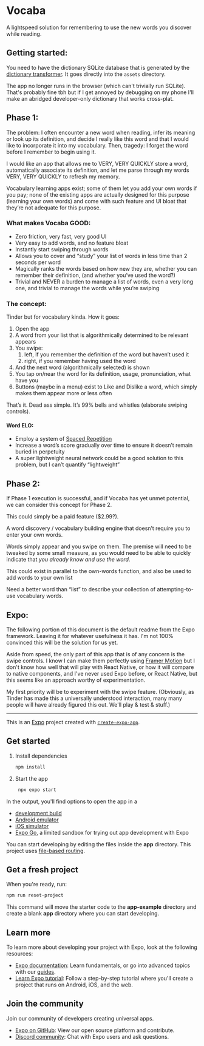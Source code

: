 # Vocaba

A lightspeed solution for remembering to use the new words you discover while reading.

## Getting started:

You need to have the dictionary SQLite database that is generated by the [dictionary transformer](https://github.com/easymac/vocaba-dictionary-transformer). It goes directly into the `assets` directory.

The app no longer runs in the browser (which can't trivially run SQLite). That's probably fine tbh but if I get annoyed by debugging on my phone I'll make an abridged developer-only dictionary that works cross-plat.

## Phase 1:

The problem:
I often encounter a new word when reading, infer its meaning or look up its definition, and decide I really like this word and that I would like to incorporate it into my vocabulary. Then, tragedy: I forget the word before I remember to begin using it.

I would like an app that allows me to VERY, VERY QUICKLY store a word, automatically associate its definition, and let me parse through my words VERY, VERY QUICKLY to refresh my memory.

Vocabulary learning apps exist; some of them let you add your own words if you pay; none of the existing apps are actually designed for this purpose (learning your own words) and come with such feature and UI bloat that they’re not adequate for this purpose.

### What makes Vocaba GOOD:

- Zero friction, very fast, very good UI
- Very easy to add words, and no feature bloat
- Instantly start swiping through words
- Allows you to cover and “study” your list of words in less time than 2 seconds per word
- Magically ranks the words based on how new they are, whether you can remember their definition, (and whether you’ve used the word?)
- Trivial and NEVER a burden to manage a list of words, even a very long one, and trivial to manage the words while you’re swiping

### The concept:

Tinder but for vocabulary kinda. How it goes:

1. Open the app
2. A word from your list that is algorithmically determined to be relevant appears
3. You swipe:
    1. left, if you remember the definition of the word but haven’t used it
    2. right, if you remember having used the word
4. And the next word (algorithmically selected) is shown
5. You tap on/near the word for its definition, usage, pronunciation, what have you
6. Buttons (maybe in a menu) exist to Like and Dislike a word, which simply makes them appear more or less often

That’s it. Dead ass simple. It’s 99% bells and whistles (elaborate swiping controls).

#### Word ELO:

- Employ a system of [Spaced Repetition](https://en.wikipedia.org/wiki/Spaced_repetition)
- Increase a word’s score gradually over time to ensure it doesn’t remain buried in perpetuity
- A super lightweight neural network could be a good solution to this problem, but I can’t quantify “lightweight”

## Phase 2:

If Phase 1 execution is successful, and if Vocaba has yet unmet potential, we can consider this concept for Phase 2.

This could simply be a paid feature ($2.99?).

A word discovery / vocabulary building engine that doesn’t require you to enter your own words.

Words simply appear and you swipe on them. The premise will need to be tweaked by some small measure, as you would need to be able to quickly indicate that *you already know and use the word.*

This could exist in parallel to the own-words function, and also be used to add words to your own list

Need a better word than “list” to describe your collection of attempting-to-use vocabulary words.

## Expo:

The following portion of this document is the default readme from the Expo framework. Leaving it for whatever usefulness it has. I'm not 100% convinced this will be the solution for us yet.

Aside from speed, the only part of this app that is of any concern is the swipe controls. I know I can make them perfectly using [Framer Motion](https://www.framer.com/motion/) but I don't know how well that will play with React Native, or how it will compare to native components, and I've never used Expo before, or React Native, but this seems like an approach worthy of experimentation.

My first priority will be to experiment with the swipe feature. (Obviously, as Tinder has made this a universally understood interaction, many many people will have already figured this out. We'll play & test & stuff.)

---

This is an [Expo](https://expo.dev) project created with [`create-expo-app`](https://www.npmjs.com/package/create-expo-app).

## Get started

1. Install dependencies

   ```bash
   npm install
   ```

2. Start the app

   ```bash
    npx expo start
   ```

In the output, you'll find options to open the app in a

- [development build](https://docs.expo.dev/develop/development-builds/introduction/)
- [Android emulator](https://docs.expo.dev/workflow/android-studio-emulator/)
- [iOS simulator](https://docs.expo.dev/workflow/ios-simulator/)
- [Expo Go](https://expo.dev/go), a limited sandbox for trying out app development with Expo

You can start developing by editing the files inside the **app** directory. This project uses [file-based routing](https://docs.expo.dev/router/introduction).

## Get a fresh project

When you're ready, run:

```bash
npm run reset-project
```

This command will move the starter code to the **app-example** directory and create a blank **app** directory where you can start developing.

## Learn more

To learn more about developing your project with Expo, look at the following resources:

- [Expo documentation](https://docs.expo.dev/): Learn fundamentals, or go into advanced topics with our [guides](https://docs.expo.dev/guides).
- [Learn Expo tutorial](https://docs.expo.dev/tutorial/introduction/): Follow a step-by-step tutorial where you'll create a project that runs on Android, iOS, and the web.

## Join the community

Join our community of developers creating universal apps.

- [Expo on GitHub](https://github.com/expo/expo): View our open source platform and contribute.
- [Discord community](https://chat.expo.dev): Chat with Expo users and ask questions.
